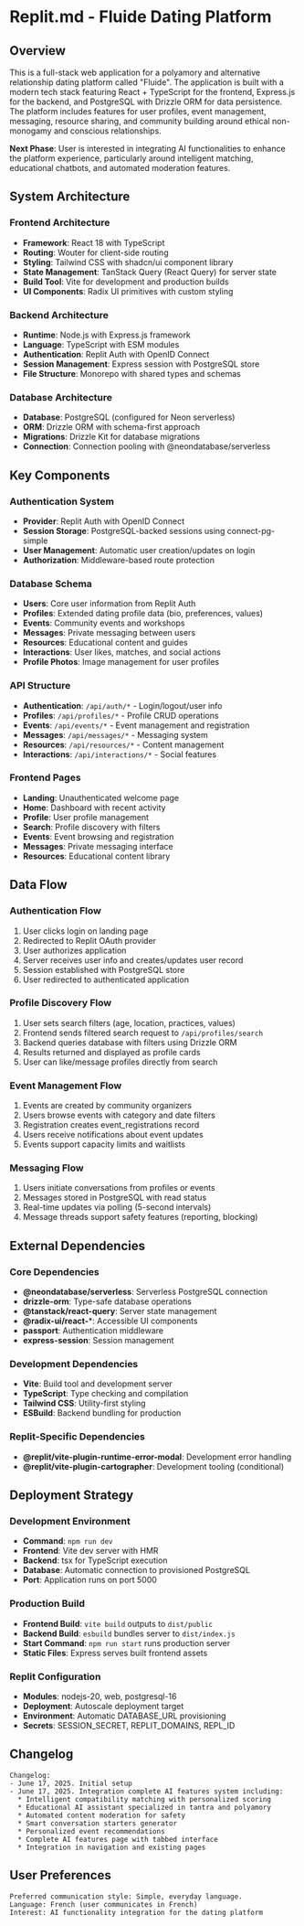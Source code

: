 # Replit.md - Fluide Dating Platform

## Overview

This is a full-stack web application for a polyamory and alternative relationship dating platform called "Fluide". The application is built with a modern tech stack featuring React + TypeScript for the frontend, Express.js for the backend, and PostgreSQL with Drizzle ORM for data persistence. The platform includes features for user profiles, event management, messaging, resource sharing, and community building around ethical non-monogamy and conscious relationships.

**Next Phase**: User is interested in integrating AI functionalities to enhance the platform experience, particularly around intelligent matching, educational chatbots, and automated moderation features.

## System Architecture

### Frontend Architecture
- **Framework**: React 18 with TypeScript
- **Routing**: Wouter for client-side routing
- **Styling**: Tailwind CSS with shadcn/ui component library
- **State Management**: TanStack Query (React Query) for server state
- **Build Tool**: Vite for development and production builds
- **UI Components**: Radix UI primitives with custom styling

### Backend Architecture
- **Runtime**: Node.js with Express.js framework
- **Language**: TypeScript with ESM modules
- **Authentication**: Replit Auth with OpenID Connect
- **Session Management**: Express session with PostgreSQL store
- **File Structure**: Monorepo with shared types and schemas

### Database Architecture
- **Database**: PostgreSQL (configured for Neon serverless)
- **ORM**: Drizzle ORM with schema-first approach
- **Migrations**: Drizzle Kit for database migrations
- **Connection**: Connection pooling with @neondatabase/serverless

## Key Components

### Authentication System
- **Provider**: Replit Auth with OpenID Connect
- **Session Storage**: PostgreSQL-backed sessions using connect-pg-simple
- **User Management**: Automatic user creation/updates on login
- **Authorization**: Middleware-based route protection

### Database Schema
- **Users**: Core user information from Replit Auth
- **Profiles**: Extended dating profile data (bio, preferences, values)
- **Events**: Community events and workshops
- **Messages**: Private messaging between users
- **Resources**: Educational content and guides
- **Interactions**: User likes, matches, and social actions
- **Profile Photos**: Image management for user profiles

### API Structure
- **Authentication**: `/api/auth/*` - Login/logout/user info
- **Profiles**: `/api/profiles/*` - Profile CRUD operations
- **Events**: `/api/events/*` - Event management and registration
- **Messages**: `/api/messages/*` - Messaging system
- **Resources**: `/api/resources/*` - Content management
- **Interactions**: `/api/interactions/*` - Social features

### Frontend Pages
- **Landing**: Unauthenticated welcome page
- **Home**: Dashboard with recent activity
- **Profile**: User profile management
- **Search**: Profile discovery with filters
- **Events**: Event browsing and registration
- **Messages**: Private messaging interface
- **Resources**: Educational content library

## Data Flow

### Authentication Flow
1. User clicks login on landing page
2. Redirected to Replit OAuth provider
3. User authorizes application
4. Server receives user info and creates/updates user record
5. Session established with PostgreSQL store
6. User redirected to authenticated application

### Profile Discovery Flow
1. User sets search filters (age, location, practices, values)
2. Frontend sends filtered search request to `/api/profiles/search`
3. Backend queries database with filters using Drizzle ORM
4. Results returned and displayed as profile cards
5. User can like/message profiles directly from search

### Event Management Flow
1. Events are created by community organizers
2. Users browse events with category and date filters
3. Registration creates event_registrations record
4. Users receive notifications about event updates
5. Events support capacity limits and waitlists

### Messaging Flow
1. Users initiate conversations from profiles or events
2. Messages stored in PostgreSQL with read status
3. Real-time updates via polling (5-second intervals)
4. Message threads support safety features (reporting, blocking)

## External Dependencies

### Core Dependencies
- **@neondatabase/serverless**: Serverless PostgreSQL connection
- **drizzle-orm**: Type-safe database operations
- **@tanstack/react-query**: Server state management
- **@radix-ui/react-***: Accessible UI components
- **passport**: Authentication middleware
- **express-session**: Session management

### Development Dependencies
- **Vite**: Build tool and development server
- **TypeScript**: Type checking and compilation
- **Tailwind CSS**: Utility-first styling
- **ESBuild**: Backend bundling for production

### Replit-Specific Dependencies
- **@replit/vite-plugin-runtime-error-modal**: Development error handling
- **@replit/vite-plugin-cartographer**: Development tooling (conditional)

## Deployment Strategy

### Development Environment
- **Command**: `npm run dev`
- **Frontend**: Vite dev server with HMR
- **Backend**: tsx for TypeScript execution
- **Database**: Automatic connection to provisioned PostgreSQL
- **Port**: Application runs on port 5000

### Production Build
- **Frontend Build**: `vite build` outputs to `dist/public`
- **Backend Build**: `esbuild` bundles server to `dist/index.js`
- **Start Command**: `npm run start` runs production server
- **Static Files**: Express serves built frontend assets

### Replit Configuration
- **Modules**: nodejs-20, web, postgresql-16
- **Deployment**: Autoscale deployment target
- **Environment**: Automatic DATABASE_URL provisioning
- **Secrets**: SESSION_SECRET, REPLIT_DOMAINS, REPL_ID

## Changelog

```
Changelog:
- June 17, 2025. Initial setup
- June 17, 2025. Integration complete AI features system including:
  * Intelligent compatibility matching with personalized scoring
  * Educational AI assistant specialized in tantra and polyamory
  * Automated content moderation for safety
  * Smart conversation starters generator
  * Personalized event recommendations
  * Complete AI features page with tabbed interface
  * Integration in navigation and existing pages
```

## User Preferences

```
Preferred communication style: Simple, everyday language.
Language: French (user communicates in French)
Interest: AI functionality integration for the dating platform
```